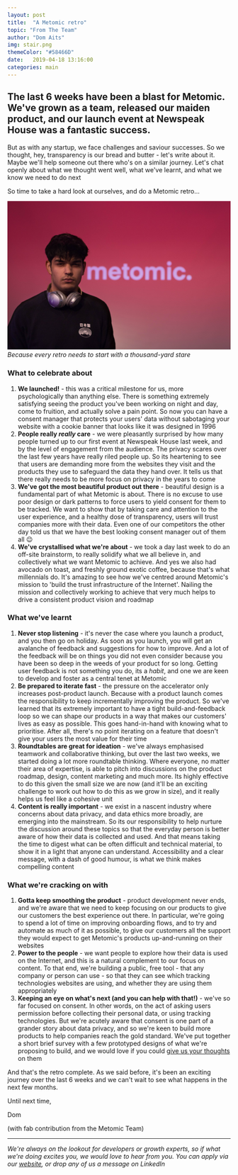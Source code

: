 ```yaml
---
layout: post
title:  "A Metomic retro"
topic: "From The Team"
author: "Dom Aits"
img: stair.png
themeColor: "#58466D"
date:   2019-04-18 13:16:00
categories: main
---
```


## The last 6 weeks have been a blast for Metomic. We've grown as a team, released our maiden product, and our launch event at Newspeak House was a fantastic success.

But as with any startup, we face challenges and saviour successes. So we thought, hey, transparency is our bread and butter - let's write about it. Maybe we'll help someone out there who's on a similar journey. Let's chat openly about what we thought went well, what we've learnt, and what we know we need to do next

So time to take a hard look at ourselves, and do a Metomic retro...

![](/images/shad.jpg)
*Because every retro needs to start with a thousand-yard stare*

### What to celebrate about

1. **We launched!** - this was a critical milestone for us, more psychologically than anything else. There is something extremely satisfying seeing the product you've been working on night and day, come to fruition, and actually solve a pain point. So now you can have a consent manager that protects your users' data without sabotaging your website with a cookie banner that looks like it was designed in 1996
2. **People really *really* care** - we were pleasantly surprised by how many people turned up to our first event at Newspeak House last week, and by the level of engagement from the audience. The privacy scares over the last few years have really riled people up. So its heartening to see that users are demanding more from the websites they visit and the products they use to safeguard the data they hand over. It tells us that there really needs to be more focus on privacy in the years to come
3. **We've got the most beautiful product out there** - beautiful design is a fundamental part of what Metomic is about. There is no excuse to use poor design or dark patterns to force users to yield consent for them to be tracked. We want to show that by taking care and attention to the user experience, and a healthy dose of transparency, users will trust companies more with their data. Even one of our competitors the other day told us that we have the best looking consent manager out of them all 😉
4. **We've crystallised what we're about** - we took a day last week to do an off-site brainstorm, to really solidify what we all believe in, and collectively what we want Metomic to achieve. And yes we also had avocado on toast, and freshly ground exotic coffee, because that's what millennials do. It's amazing to see how we've centred around Metomic's mission to 'build the trust infrastructure of the Internet'. Nailing the mission and collectively working to achieve that very much helps to drive a consistent product vision and roadmap

### What we've learnt

1. **Never stop listening** - it's never the case where you launch a product, and you then go on holiday. As soon as you launch, you will get an avalanche of feedback and suggestions for how to improve. And a lot of the feedback will be on things you did not even consider because you have been so deep in the weeds of your product for so long. Getting user feedback is not something you do, its a *habit*, and one we are keen to develop and foster as a central tenet at Metomic
2. **Be prepared to iterate fast** - the pressure on the accelerator only increases post-product launch.  Because with a product launch comes the responsibility to keep incrementally improving the product. So we've learned that its extremely important to have a tight build-and-feedback loop so we can shape our products in a way that makes our customers' lives as easy as possible. This goes hand-in-hand with knowing what to prioritise. After all, there's no point iterating on a feature that doesn't give your users the most value for their time  
3. **Roundtables are great for ideation** - we've always emphasised teamwork and collaborative thinking, but over the last two weeks, we started doing a lot more roundtable thinking. Where everyone, no matter their area of expertise, is able to pitch into discussions on the product roadmap, design, content marketing and much more. Its highly effective to do this given the small size we are now (and it'll be an exciting challenge to work out how to do this as we grow in size), and it really helps us feel like a cohesive unit
4. **Content is really important** - we exist in a nascent industry where concerns about data privacy, and data ethics more broadly, are emerging into the mainstream. So its our responsibility to help nurture the discussion around these topics so that the everyday person is better aware of how their data is collected and used. And that means taking the time to digest what can be often difficult and technical material, to show it in a light that anyone can understand. Accessibility and a clear message, with a dash of good humour, is what we think makes compelling content

### What we're cracking on with

1. **Gotta keep smoothing the product** - product development never ends, and we're aware that we need to keep focusing on our products to give our customers the best experience out there. In particular, we're going to spend a lot of time on improving onboarding flows, and to try and automate as much of it as possible, to give our customers all the support they would expect to get Metomic's products up-and-running on their websites
2. **Power to the people** - we want people to explore how their data is used on the Internet, and this is a natural complement to our focus on content. To that end, we're building a public, free tool - that any company or person can use - so that they can see which tracking technologies websites are using, and whether they are using them appropriately
3. **Keeping an eye on what's next (and you can help with that!)** - we've so far focused on consent. In other words, on the act of asking users permission before collecting their personal data, or using tracking technologies. But we're acutely aware that consent is one part of a grander story about data privacy, and so we're keen to build more products to help companies reach the gold standard. We've put together a short brief survey with a few prototyped designs of what we're proposing to build, and we would love if you could [give us your thoughts](https://metomic_.typeform.com/to/hdraaH) on them

And that's the retro complete. As we said before, it's been an exciting journey over the last 6 weeks and we can't wait to see what happens in the next few months. 

Until next time,

Dom

(with fab contribution from the Metomic Team)

---

*We're always on the lookout for developers or growth experts, so if what we're doing excites you, we would love to hear from you. You can apply via our [website](https://metomic.io/about/), or drop any of us a message on LinkedIn*